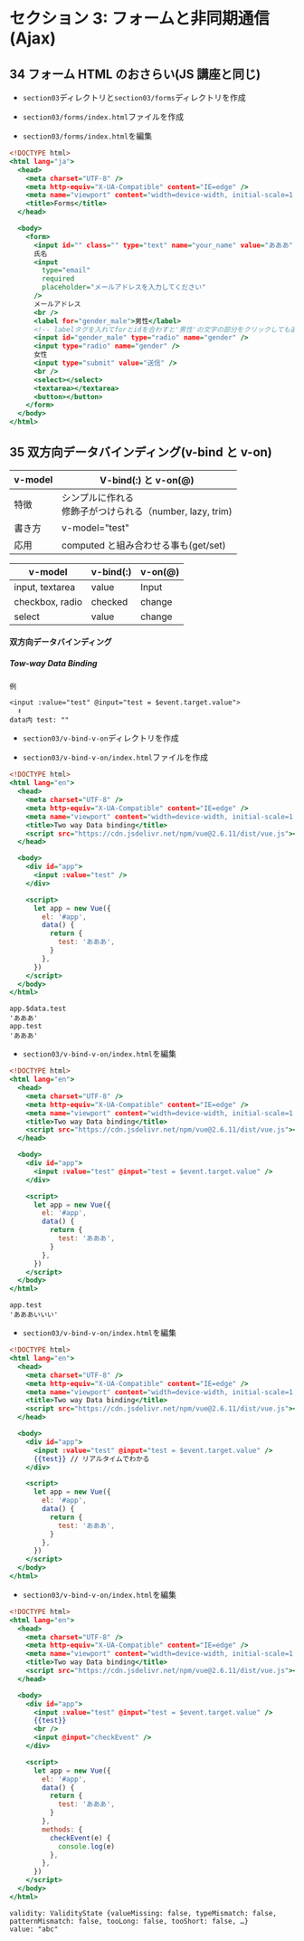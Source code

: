 # セクション 3: フォームと非同期通信(Ajax)

## 34 フォーム HTML のおさらい(JS 講座と同じ)

- `section03`ディレクトリと`section03/forms`ディレクトリを作成<br>

- `section03/forms/index.html`ファイルを作成<br>

* `section03/forms/index.html`を編集<br>

```html:index.html
<!DOCTYPE html>
<html lang="ja">
  <head>
    <meta charset="UTF-8" />
    <meta http-equiv="X-UA-Compatible" content="IE=edge" />
    <meta name="viewport" content="width=device-width, initial-scale=1.0" />
    <title>Forms</title>
  </head>

  <body>
    <form>
      <input id="" class="" type="text" name="your_name" value="あああ" />
      氏名
      <input
        type="email"
        required
        placeholder="メールアドレスを入力してください"
      />
      メールアドレス
      <br />
      <label for="gender_male">男性</label>
      <!-- labelタグを入れてforとidを合わすと'男性'の文字の部分をクリックしても選択できる -->
      <input id="gender_male" type="radio" name="gender" />
      <input type="radio" name="gender" />
      女性
      <input type="submit" value="送信" />
      <br />
      <select></select>
      <textarea></textarea>
      <button></button>
    </form>
  </body>
</html>
```

## 35 双方向データバインディング(v-bind と v-on)

| v-model | V-bind(:) と v-on(@)                                       |
| ------- | ---------------------------------------------------------- |
| 特徴    | シンプルに作れる<br>修飾子がつけられる（number, lazy, trim) | 複雑な内容も設定できる |
| 書き方  | v-model="test"                                             | :valuse = test <br> @input="test = \$event.target.value" |
| 応用    | computed と組み合わせる事も(get/set)                       | \$event.target.value 以外を扱ったり |

| v-model         | v-bind(:) | v-on(@) |
| --------------- | --------- | ------- |
| input, textarea | value     | Input   |
| checkbox, radio | checked   | change  |
| select          | value     | change  |

#### 双方向データバインディング

<h5>Tow-way Data Binding</h5>

`例`<br>

```
<input :value="test" @input="test = $event.target.value">
  ↕︎
data内 test: ""
```

- `section03/v-bind-v-on`ディレクトリを作成<br>

- `section03/v-bind-v-on/index.html`ファイルを作成<br>

```html:index.html
<!DOCTYPE html>
<html lang="en">
  <head>
    <meta charset="UTF-8" />
    <meta http-equiv="X-UA-Compatible" content="IE=edge" />
    <meta name="viewport" content="width=device-width, initial-scale=1.0" />
    <title>Two way Data binding</title>
    <script src="https://cdn.jsdelivr.net/npm/vue@2.6.11/dist/vue.js"></script>
  </head>

  <body>
    <div id="app">
      <input :value="test" />
    </div>

    <script>
      let app = new Vue({
        el: '#app',
        data() {
          return {
            test: 'あああ',
          }
        },
      })
    </script>
  </body>
</html>
```

```browser:console
app.$data.test
'あああ'
app.test
'あああ'
```

- `section03/v-bind-v-on/index.html`を編集<br>

```html:index.html
<!DOCTYPE html>
<html lang="en">
  <head>
    <meta charset="UTF-8" />
    <meta http-equiv="X-UA-Compatible" content="IE=edge" />
    <meta name="viewport" content="width=device-width, initial-scale=1.0" />
    <title>Two way Data binding</title>
    <script src="https://cdn.jsdelivr.net/npm/vue@2.6.11/dist/vue.js"></script>
  </head>

  <body>
    <div id="app">
      <input :value="test" @input="test = $event.target.value" />
    </div>

    <script>
      let app = new Vue({
        el: '#app',
        data() {
          return {
            test: 'あああ',
          }
        },
      })
    </script>
  </body>
</html>
```

```browser:console
app.test
'あああいいい'
```

- `section03/v-bind-v-on/index.html`を編集<br>

```html:index.html
<!DOCTYPE html>
<html lang="en">
  <head>
    <meta charset="UTF-8" />
    <meta http-equiv="X-UA-Compatible" content="IE=edge" />
    <meta name="viewport" content="width=device-width, initial-scale=1.0" />
    <title>Two way Data binding</title>
    <script src="https://cdn.jsdelivr.net/npm/vue@2.6.11/dist/vue.js"></script>
  </head>

  <body>
    <div id="app">
      <input :value="test" @input="test = $event.target.value" />
      {{test}} // リアルタイムでわかる
    </div>

    <script>
      let app = new Vue({
        el: '#app',
        data() {
          return {
            test: 'あああ',
          }
        },
      })
    </script>
  </body>
</html>
```

- `section03/v-bind-v-on/index.html`を編集<br>

```html:index.html
<!DOCTYPE html>
<html lang="en">
  <head>
    <meta charset="UTF-8" />
    <meta http-equiv="X-UA-Compatible" content="IE=edge" />
    <meta name="viewport" content="width=device-width, initial-scale=1.0" />
    <title>Two way Data binding</title>
    <script src="https://cdn.jsdelivr.net/npm/vue@2.6.11/dist/vue.js"></script>
  </head>

  <body>
    <div id="app">
      <input :value="test" @input="test = $event.target.value" />
      {{test}}
      <br />
      <input @input="checkEvent" />
    </div>

    <script>
      let app = new Vue({
        el: '#app',
        data() {
          return {
            test: 'あああ',
          }
        },
        methods: {
          checkEvent(e) {
            console.log(e)
          },
        },
      })
    </script>
  </body>
</html>
```

```browser:console
validity: ValidityState {valueMissing: false, typeMismatch: false, patternMismatch: false, tooLong: false, tooShort: false, …}
value: "abc"
```
